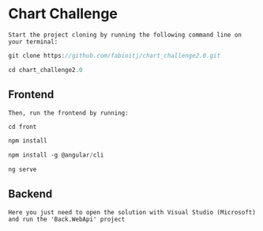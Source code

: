 # Chart Challenge

`Start the project cloning by running the following command line on your terminal:`
```js
git clone https://github.com/fabioitj/chart_challenge2.0.git
```
```js
cd chart_challenge2.0
```
## Frontend
`Then, run the frontend by running:`
```js
cd front
```
```js
npm install
```
```js
npm install -g @angular/cli
```
```js
ng serve
```

## Backend
`Here you just need to open the solution with Visual Studio (Microsoft) and run the 'Back.WebApi' project`
